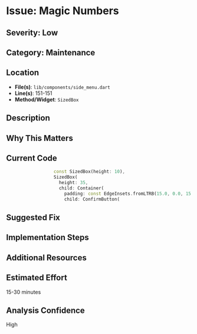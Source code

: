 # Issue: Magic Numbers

## Severity: Low

## Category: Maintenance

## Location
- **File(s)**: `lib/components/side_menu.dart`
- **Line(s)**: 151-151
- **Method/Widget**: `SizedBox`

## Description


## Why This Matters


## Current Code
```dart
                  const SizedBox(height: 10),
                  SizedBox(
                    height: 35,
                    child: Container(
                      padding: const EdgeInsets.fromLTRB(15.0, 0.0, 15.0, 0.0), 
                      child: ConfirmButton(
```

## Suggested Fix


## Implementation Steps


## Additional Resources


## Estimated Effort
15-30 minutes

## Analysis Confidence
High
